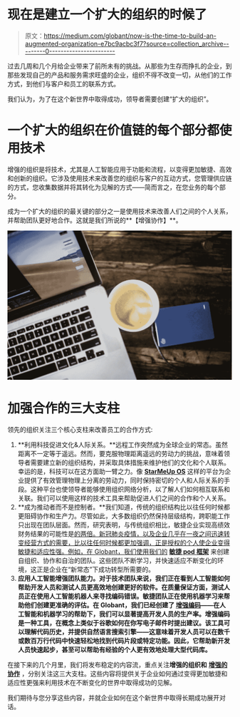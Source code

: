 # 现在是建立一个扩大的组织的时候了

> 原文：<https://medium.com/globant/now-is-the-time-to-build-an-augmented-organization-e7bc9acbc3f7?source=collection_archive---------0----------------------->

过去几周和几个月给企业带来了前所未有的挑战。从那些为生存而挣扎的企业，到那些发现自己的产品和服务需求旺盛的企业，组织不得不改变一切，从他们的工作方式，到他们与客户和员工的联系方式。

我们认为，为了在这个新世界中取得成功，领导者需要创建“扩大的组织”。

# 一个扩大的组织在价值链的每个部分都使用技术

增强的组织是将技术，尤其是人工智能应用于功能和流程，以变得更加敏捷、高效和创新的组织。它涉及使用技术来改善您的组织与客户的互动方式，您管理供应链的方式，您收集数据并将其转化为见解的方式——简而言之，在您业务的每个部分。

成为一个扩大的组织的最关键的部分之一是使用技术来改善人们之间的个人关系，并帮助团队更好地合作。这就是我们所说的**【增强协作】**。

![](img/36178d6e2cb86a54e3bb6fc59a6ef25f.png)

# 加强合作的三大支柱

领先的组织关注三个核心支柱来改善员工的合作方式:

1.  **利用科技促进文化&人际关系。**远程工作突然成为全球企业的常态。虽然距离不一定等于遥远。然而，要克服物理距离遥远的劳动力的挑战，意味着领导者需要建立新的组织结构，并采取具体措施来维护他们的文化和个人联系。幸运的是，科技可以在这方面助一臂之力。像 [**StarMeUp OS**](https://os.starmeup.com/en.html) 这样的平台为企业提供了有效管理物理上分离的劳动力，同时保持密切的个人和人际关系的手段。这种平台也使领导者能够使用组织网络分析，以了解人们如何相互联系和关联。我们可以使用这样的技术工具来帮助促进人们之间的合作和个人关系。
2.  **成为推动者而不是控制者。**我们知道，传统的组织结构比以往任何时候都更阻碍协作和生产力。尽管如此，大多数组织仍然保持层级结构，跨职能工作只出现在团队层面。然而，研究表明，与传统组织相比，敏捷企业实现高绩效财务结果的可能性是[的两倍。新冠肺炎疫情，以及企业几乎在一夜之间迅速转变经营方式的需要，比以往任何时候都更加强调，正是授权的个人使企业变得敏捷和适应性强。例如，在 Globant，我们使用我们的](https://www.globant.com/stay-relevant/sentinel-report) [**敏捷 pod 框架**](https://www.globant.com/our-services/agile-pods) 来创建自组织、协作和自治的团队。这些团队不断学习，并快速适应不断变化的环境，这正是企业在“新常态”下成功转型所需要的。
3.  **应用人工智能增强团队能力。对于技术团队来说，我们正在看到人工智能如何帮助开发人员和测试人员更高效地创建更好的软件。在质量保证方面，测试人员正在使用人工智能机器人来寻找编码错误。敏捷团队正在使用机器学习来帮助他们创建更准确的评估。在 Globant，我们已经创建了 [**增强编码**](https://augmented.globant.com/coding/)——在人工智能和机器学习的帮助下，我们可以显著提高开发人员的生产率。增强编码是一种工具，在概念上类似于谷歌如何在你写电子邮件时提出建议。该工具可以理解代码历史，并提供自然语言搜索引擎——这意味着开发人员可以在数千或数百万行代码中快速轻松地找到代码片段或特定功能。因此，它帮助新开发人员快速起步，甚至可以帮助有经验的个人更有效地处理大型代码库。**

在接下来的几个月里，我们将发布稳定的内容流，重点关注**增强的组织和** [**增强的协作**](https://www.globant.com/augmented-collaboration) ，分别关注这三大支柱。这些内容将提供关于企业如何通过变得更加敏捷和适应性更强来利用技术在不断变化的世界中取得成功的见解。

我们期待与您分享这些内容，并就企业如何在这个新世界中取得长期成功展开对话。